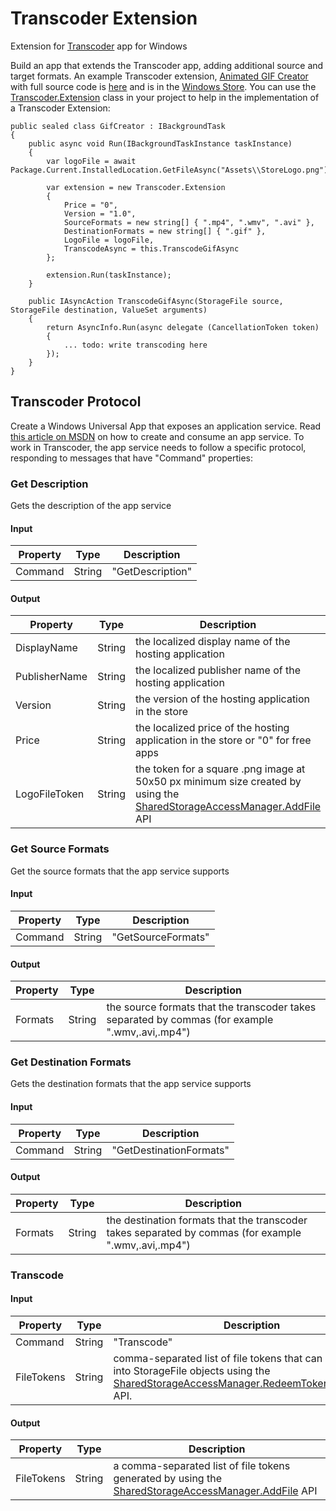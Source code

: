 # Transcoder Extension
Extension for [Transcoder](https://www.microsoft.com/store/apps/9nblggh5z1bg) app for Windows

Build an app that extends the Transcoder app, adding additional source and target formats. An example Transcoder extension, [Animated GIF Creator](https://www.microsoft.com/store/apps/9nblggh4mpzq) with full source code is [here](https://github.com/mscherotter/TranscoderExtension/tree/master/AnimatedGifCreator) and is in the [Windows Store](https://www.microsoft.com/store/apps/9nblggh4mpzq).  You can use the [Transcoder.Extension](https://github.com/mscherotter/TranscoderExtension/blob/master/AnimatedGifCreator/CreationService/Extension.cs) class in your project to help in the implementation of a Transcoder Extension:
```
public sealed class GifCreator : IBackgroundTask
{
    public async void Run(IBackgroundTaskInstance taskInstance)
    {
        var logoFile = await Package.Current.InstalledLocation.GetFileAsync("Assets\\StoreLogo.png");

        var extension = new Transcoder.Extension
        {
            Price = "0",
            Version = "1.0",
            SourceFormats = new string[] { ".mp4", ".wmv", ".avi" },
            DestinationFormats = new string[] { ".gif" },
            LogoFile = logoFile,
            TranscodeAsync = this.TranscodeGifAsync
        };

        extension.Run(taskInstance);
    }

    public IAsyncAction TranscodeGifAsync(StorageFile source, StorageFile destination, ValueSet arguments)
    {
        return AsyncInfo.Run(async delegate (CancellationToken token)
        {
			... todo: write transcoding here
		});
	}
}	
```

## Transcoder Protocol
Create a Windows Universal App that exposes an application service.  Read 
[this article on MSDN](https://msdn.microsoft.com/en-us/windows/uwp/launch-resume/how-to-create-and-consume-an-app-service) 
on how to create and consume an app service.  To work in Transcoder, the app service needs to follow a specific protocol, responding to messages that have "Command" properties:
### Get Description
Gets the description of the app service
#### Input
Property | Type   | Description
-------- | ------ | -----------
Command  | String | "GetDescription"
#### Output
Property      | Type   | Description
------------- | ------ | -----------
DisplayName   | String | the localized display name of the hosting application
PublisherName | String | the localized publisher name of the hosting application
Version       | String | the version of the hosting application in the store
Price         | String | the localized price of the hosting application in the store or "0" for free apps
LogoFileToken | String | the token for a square .png image at 50x50 px minimum size created by using the [SharedStorageAccessManager.AddFile](https://msdn.microsoft.com/en-us/library/windows/apps/windows.applicationmodel.datatransfer.sharedstorageaccessmanager.addfile.aspx) API

### Get Source Formats
Get the source formats that the app service supports
#### Input
Property | Type   | Description
-------- | ------ | -----------
Command  | String | "GetSourceFormats"
#### Output
Property | Type   | Description
-------- | ------ | -----------
Formats  | String | the source formats that the transcoder takes separated by commas (for example ".wmv,.avi,.mp4")

### Get Destination Formats
Gets the destination formats that the app service supports
#### Input
Property | Type   | Description
-------- | ------ | -----------
Command  | String | "GetDestinationFormats"
#### Output
Property  | Type   | Description
----------| ------ | -----------
Formats   | String | the destination formats that the transcoder takes separated by commas (for example ".wmv,.avi,.mp4")

### Transcode
#### Input
Property   | Type   | Description
---------- | ------ | -----------
Command    | String | "Transcode"
FileTokens | String | comma-separated list of file tokens that can be turned into StorageFile objects using the [SharedStorageAccessManager.RedeemTokenForFileAsync](https://msdn.microsoft.com/en-us/library/windows/apps/windows.applicationmodel.datatransfer.sharedstorageaccessmanager.redeemtokenforfileasync.aspx) API.
#### Output
Property   | Type   | Description
---------- | ------ | -----------
FileTokens | String | a comma-separated list of file tokens generated by using the [SharedStorageAccessManager.AddFile](https://msdn.microsoft.com/en-us/library/windows/apps/windows.applicationmodel.datatransfer.sharedstorageaccessmanager.addfile.aspx) API
